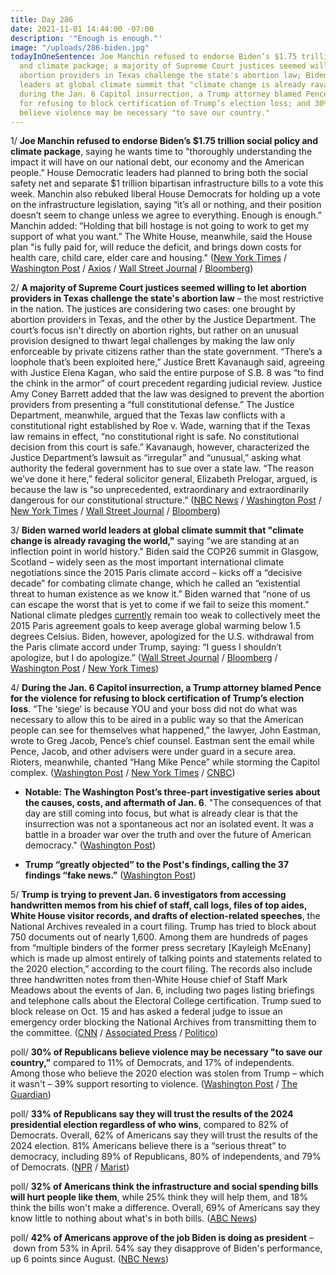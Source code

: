 ```yaml
---
title: Day 286
date: 2021-11-01 14:44:00 -07:00
description: '"Enough is enough."'
image: "/uploads/286-biden.jpg"
todayInOneSentence: Joe Manchin refused to endorse Biden’s $1.75 trillion social policy
  and climate package; a majority of Supreme Court justices seemed willing to let
  abortion providers in Texas challenge the state's abortion law; Biden warned world
  leaders at global climate summit that "climate change is already ravaging the world";
  during the Jan. 6 Capitol insurrection, a Trump attorney blamed Pence for the violence
  for refusing to block certification of Trump’s election loss; and 30% of Republicans
  believe violence may be necessary "to save our country."
---
```


1/ **Joe Manchin refused to endorse Biden’s $1.75 trillion social policy and climate package**, saying he wants time to "thoroughly understanding the impact it will have on our national debt, our economy and the American people.” House Democratic leaders had planned to bring both the social safety net and separate $1 trillion bipartisan infrastructure bills to a vote this week. Manchin also rebuked liberal House Democrats for holding up a vote on the infrastructure legislation, saying “it’s all or nothing, and their position doesn’t seem to change unless we agree to everything. Enough is enough.” Manchin added: “Holding that bill hostage is not going to work to get my support of what you want.” The White House, meanwhile, said the House plan "is fully paid for, will reduce the deficit, and brings down costs for health care, child care, elder care and housing." ([New York Times](https://www.nytimes.com/2021/11/01/us/politics/manchin-endorse-framework.html) / [Washington Post](https://www.washingtonpost.com/us-policy/2021/11/01/manchin-biden-reconciliation-deal/) / [Axios](https://www.axios.com/machin-reconciliation-spending-hostage-9f0c68fa-ee30-496c-bcc5-a0a72ab68bdd.html?stream=politics) / [Wall Street Journal](https://www.wsj.com/articles/sen-manchin-reiterates-concerns-about-democrats-social-spending-climate-bill-11635791488?mod=hp_lead_pos4) / [Bloomberg](https://www.bloomberg.com/news/articles/2021-11-01/manchin-slams-brakes-on-biden-economic-plan-chides-progressives?sref=MIBMEEoj))

2/ **A majority of Supreme Court justices seemed willing to let abortion providers in Texas challenge the state's abortion law** – the most restrictive in the nation. The justices are considering two cases: one brought by abortion providers in Texas, and the other by the Justice Department. The court’s focus isn't directly on abortion rights, but rather on an unusual provision designed to thwart legal challenges by making the law only enforceable by private citizens rather than the state government. “There’s a loophole that’s been exploited here,” Justice Brett Kavanaugh said, agreeing with Justice Elena Kagan, who said the entire purpose of S.B. 8 was “to find the chink in the armor” of court precedent regarding judicial review. Justice Amy Coney Barrett added that the law was designed to prevent the abortion providers from presenting a “full constitutional defense.” The Justice Department, meanwhile, argued that the Texas law conflicts with a constitutional right established by Roe v. Wade, warning that if the Texas law remains in effect, “no constitutional right is safe. No constitutional decision from this court is safe.” Kavanaugh, however, characterized the Justice Department’s lawsuit as “irregular” and “unusual,” asking what authority the federal government has to sue over a state law. “The reason we’ve done it here,” federal solicitor general, Elizabeth Prelogar, argued, is because the law is “so unprecedented, extraordinary and extraordinarily dangerous for our constitutional structure.” ([NBC News](https://www.nbcnews.com/politics/supreme-court/supreme-court-hears-arguments-restrictive-texas-abortion-law-n1282745) / [Washington Post](https://www.washingtonpost.com/politics/courts_law/texas-abortion-supreme-court/2021/11/01/548c7ea2-3b0c-11ec-bfad-8283439871ec_story.html) / [New York Times](https://www.nytimes.com/live/2021/11/01/us/texas-abortion-supreme-court#top-lawyers-dueled-over-texas-novel-anti-abortion-law) / [Wall Street Journal](https://www.wsj.com/articles/supreme-court-hears-arguments-on-texas-abortion-law-11635765801) / [Bloomberg](https://www.bloomberg.com/news/articles/2021-11-01/key-top-court-justices-voice-skepticism-over-texas-abortion-law?sref=MIBMEEoj))

3/ **Biden warned world leaders at global climate summit that "climate change is already ravaging the world,"** saying “we are standing at an inflection point in world history." Biden said the COP26 summit in Glasgow, Scotland – widely seen as the most important international climate negotiations since the 2015 Paris climate accord – kicks off a “decisive decade” for combating climate change, which he called an “existential threat to human existence as we know it.” Biden warned that “none of us can escape the worst that is yet to come if we fail to seize this moment.” National climate pledges [currently](https://www.washingtonpost.com/climate-environment/interactive/2021/climate-pledges-cop26/) remain too weak to collectively meet the 2015 Paris agreement goals to keep average global warming below 1.5 degrees Celsius. Biden, however, apologized for the U.S. withdrawal from the Paris climate accord under Trump, saying: “I guess I shouldn’t apologize, but I do apologize.” ([Wall Street Journal](https://www.wsj.com/articles/cop26-kicks-off-in-glasgow-amid-sharp-divides-over-climate-goals-11635767355) / [Bloomberg](https://www.bloomberg.com/news/articles/2021-11-01/biden-says-world-has-decisive-decade-to-act-on-climate-change?sref=MIBMEEoj) / [Washington Post](https://www.washingtonpost.com/climate-environment/2021/11/01/cop26-glasgow-climate-live-updates/) / [New York Times](https://www.nytimes.com/live/2021/11/01/world/cop26-climate-change-summit))

4/ **During the Jan. 6 Capitol insurrection, a Trump attorney blamed Pence for the violence for refusing to block certification of Trump’s election loss**. “The ‘siege’ is because YOU and your boss did not do what was necessary to allow this to be aired in a public way so that the American people can see for themselves what happened,” the lawyer, John Eastman, wrote to Greg Jacob, Pence’s chief counsel. Eastman sent the email while Pence, Jacob, and other advisers were under guard in a secure area. Rioters, meanwhile, chanted “Hang Mike Pence” while storming the Capitol complex. ([Washington Post](https://www.washingtonpost.com/investigations/eastman-pence-email-riot-trump/2021/10/29/59373016-38c1-11ec-91dc-551d44733e2d_story.html) / [New York Times](https://www.nytimes.com/2021/10/30/us/politics/eastman-pence-capitol-riot.html) / [CNBC](https://www.cnbc.com/2021/10/30/trumps-attorney-told-pence-his-refusal-to-overturn-the-election-caused-the-jan-6-riot.html))

* **Notable: The Washington Post’s three-part investigative series about the causes, costs, and aftermath of Jan. 6**. "The consequences of that day are still coming into focus, but what is already clear is that the insurrection was not a spontaneous act nor an isolated event. It was a battle in a broader war over the truth and over the future of American democracy." ([Washington Post](https://www.washingtonpost.com/politics/interactive/2021/jan-6-insurrection-capitol/))

* **Trump “greatly objected” to the Post's findings, calling the 37 findings “fake news.”** ([Washington Post](https://www.washingtonpost.com/politics/2021/10/31/response-trump-jan-6-insurrection/))

5/ **Trump is trying to prevent Jan. 6 investigators from accessing handwritten memos from his chief of staff, call logs, files of top aides, White House visitor records, and drafts of election-related speeches**, the National Archives revealed in a court filing. Trump has tried to block about 750 documents out of nearly 1,600. Among them are hundreds of pages from “multiple binders of the former press secretary \[Kayleigh McEnany\] which is made up almost entirely of talking points and statements related to the 2020 election,” according to the court filing. The records also include three handwritten notes from then-White House chief of Staff Mark Meadows about the events of Jan. 6, including two pages listing briefings and telephone calls about the Electoral College certification. Trump sued to block release on Oct. 15 and has asked a federal judge to issue an emergency order blocking the National Archives from transmitting them to the committee. ([CNN](https://www.cnn.com/2021/10/30/politics/donald-trump-house-democrats-january-6-documents/index.html) / [Associated Press](https://apnews.com/article/donald-trump-joe-biden-lawsuits-united-states-capitol-siege-4e55ed79b42043fbdef1628d684e1495) / [Politico](https://www.politico.com/news/2021/10/30/call-logs-speech-drafts-among-records-trump-is-trying-to-block-from-jan-6-investigators-517796))

poll/ **30% of Republicans believe violence may be necessary "to save our country,"** compared to 11% of Democrats, and 17% of independents. Among those who believe the 2020 election was stolen from Trump – which it wasn't – 39% support resorting to violence. ([Washington Post](https://www.washingtonpost.com/politics/2021/11/01/4-10-who-say-election-was-stolen-trump-say-violence-might-be-needed-save-america/) / [The Guardian](https://www.theguardian.com/us-news/2021/nov/01/republicans-violence-save-us-poll))

poll/ **33% of Republicans say they will trust the results of the 2024 presidential election regardless of who wins**, compared to 82% of Democrats. Overall, 62% of Americans say they will trust the results of the 2024 election. 81% Americans believe there is a “serious threat” to democracy, including 89% of Republicans, 80% of independents, and 79% of Democrats. ([NPR](https://www.npr.org/2021/11/01/1050291610/most-americans-trust-elections-are-fair-but-sharp-divides-exist-a-new-poll-finds) / [Marist](https://maristpoll.marist.edu/polls/npr-pbs-newshour-marist-national-poll-trust-in-elections-threat-to-democracy-biden-approval-november-2021/))

poll/ **32% of Americans think the infrastructure and social spending bills will hurt people like them**, while 25% think they will help them, and 18% think the bills won't make a difference. Overall, 69% of Americans say they know little to nothing about what's in both bills. ([ABC News](https://abcnews.go.com/Politics/biden-democrats-failing-sell-agenda-american-people-poll/story?id=80877850))

poll/ **42% of Americans approve of the job Biden is doing as president** – down from 53% in April. 54% say they disapprove of Biden's performance, up 6 points since August. ([NBC News](https://www.nbcnews.com/politics/meet-the-press/biden-s-job-rating-sinks-42-percent-nbc-news-poll-n1282781))